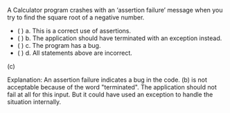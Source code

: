 <panel header="{{ icon_Q_A }} Assertion failure in Calculator">
<question>

A Calculator program crashes with an ‘assertion failure’ message when you try to find the square root of a negative number.

- ( ) a. This is a correct use of assertions.
- ( ) b. The application should have terminated with an exception instead.
- ( ) c. The program has a bug.
- ( ) d. All statements above are incorrect.

<div slot="answer">

(c)

Explanation: An assertion failure indicates a bug in the code. (b) is not acceptable because of the word "terminated". The application should not fail at all for this input. But it could have used an exception to handle the situation internally.

</div>
</question>
</panel>
